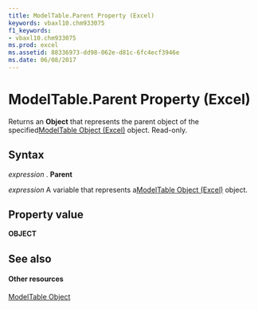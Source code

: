 ```yaml
---
title: ModelTable.Parent Property (Excel)
keywords: vbaxl10.chm933075
f1_keywords:
- vbaxl10.chm933075
ms.prod: excel
ms.assetid: 88336973-dd98-062e-d81c-6fc4ecf3946e
ms.date: 06/08/2017
---
```



# ModelTable.Parent Property (Excel)

Returns an **Object** that represents the parent object of the specified[ModelTable Object (Excel)](modeltable-object-excel.md) object. Read-only.


## Syntax

 _expression_ . **Parent**

 _expression_ A variable that represents a[ModelTable Object (Excel)](modeltable-object-excel.md) object.


## Property value

 **OBJECT**


## See also


#### Other resources



[ModelTable Object](modeltable-object-excel.md)

